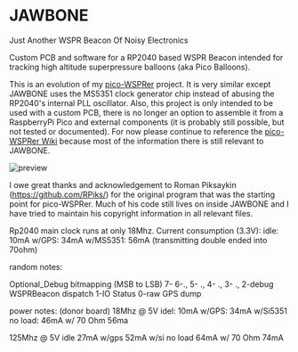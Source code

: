 # JAWBONE
Just Another WSPR Beacon Of Noisy Electronics

Custom PCB and software for a RP2040 based WSPR Beacon intended for tracking high altitude superpressure balloons (aka Pico Balloons).

This is an evolution of my  [pico-WSPRer](https://github.com/EngineerGuy314/pico-WSPRer) project. It is very similar except JAWBONE uses the MS5351 clock generator chip instead of abusing the RP2040's internal PLL oscillator. Also, this project is only intended to be used with a custom PCB, there is no longer an option to assemble it from a RaspberryPi Pico and external components (it is probably still possible, but not tested or documented). For now please continue to reference the [pico-WSPRer Wiki](https://github.com/EngineerGuy314/pico-WSPRer/wiki/pico%E2%80%90WSPRer-(aka-Cheapest-Tracker-in-the-World%E2%84%A2)) because most of the information there is still relevant to JAWBONE.

![preview](https://github.com/user-attachments/assets/0b28e349-c252-4de8-9e00-88cb8f8306e2)

I owe great thanks and acknowledgement to Roman Piksaykin (https://github.com/RPiks/) for the original program that was the starting point for pico-WSPRer. Much of his code still lives on inside JAWBONE and I have tried to maintain his copyright information in all relevant files.


Rp2040 main clock runs at only 18Mhz.
Current consumption (3.3V):
idle: 10mA
w/GPS: 34mA
w/MS5351: 56mA  (transmitting double ended into 70ohm)



random notes:

Optional_Debug bitmapping (MSB to LSB)
	7-
	6-.,
	5- .,
	4- .,
	3- .,
	2-debug WSPRBeacon dispatch
	1-IO Status
	0-raw GPS dump



power notes: (donor board)
18Mhz @ 5V 
idel: 10mA
w/GPS: 34mA
w/Si5351 no load: 46mA
w/ 70 Ohm    56ma

125Mhz @ 5V
idle 27mA
w/gps 52mA
w/si no load 64mA
w/ 70 Ohm    74mA

